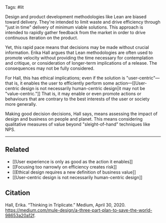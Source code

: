 Tags: #lit 

Design and product development methodologies like Lean are biased toward delivery. They're intended to limit waste and drive efficiency through "just in time" delivery of minimum viable solutions. This approach is intended to rapidly gather feedback from the market in order to drive continuous iteration on the product. 

Yet, this rapid pace means that decisions may be made without crucial information. Erika Hall argues that Lean methodologies are often used to promote velocity without providing the time necessary for contemplation and critique, or consideration of longer-term implications of a release. The consequences may not be fully considered.

For Hall, this has ethical implications; even if the solution is "user-centric"—that is, it enables the user to efficiently perform some action—[[User-centric design is not necessarily human-centric design|it may not be "value-centric."]] That is, it may enable or even promote actions or behaviours that are contrary to the best interests of the user or society more generally. 

Making good decision decisions, Hall says, means assessing the impact of design and business on people and planet. This means considering qualitative measures of value beyond "sleight-of-hand" techniques like NPS.

---
## Related
- [[User experience is only as good as the action it enables]]
- [[Focusing too narrowly on efficiency creates risk]]
- [[Ethical design requires a new definition of business value]]
- [[User-centric design is not necessarily human-centric design]]

## Citation 
Hall, Erika. “Thinking in Triplicate.” Medium, April 30, 2020. https://medium.com/mule-design/a-three-part-plan-to-save-the-world-98653a20a12f.